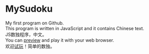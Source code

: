 # MySudoku
My first program on Github.<br />
This program is written in JavaScript and it contains Chinese text.<br />
JS数独程序，中文。<br />
You can <a href="http://htmlpreview.github.io/?https://github.com/Raven1996/MySudoku/blob/master/MySudoku.html" target="_blank">preview</a> and play it with your web browser.<br />
欢迎<a href="http://htmlpreview.github.io/?https://github.com/Raven1996/MySudoku/blob/master/MySudoku.html" target="_blank">试玩</a>！简单的数独。
